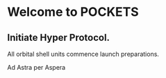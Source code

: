 # Welcome to POCKETS

## Initiate Hyper Protocol.

All orbital shell units commence launch preparations. 

Ad Astra per Aspera
